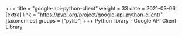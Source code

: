 +++
title = "google-api-python-client"
weight = 33
date = 2021-03-06
[extra]
link = "https://pypi.org/project/google-api-python-client/"
[taxonomies]
groups = ["pylib"]
+++
Python library - Google API Client Library

